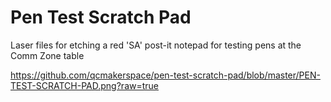 # Pen Test Scratch Pad
Laser files for etching a red 'SA' post-it notepad for testing pens at the Comm Zone table

https://github.com/qcmakerspace/pen-test-scratch-pad/blob/master/PEN-TEST-SCRATCH-PAD.png?raw=true
